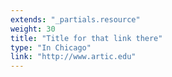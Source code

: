 ```yaml
---
extends: "_partials.resource"
weight: 30
title: "Title for that link there"
type: "In Chicago"
link: "http://www.artic.edu"
---
```

